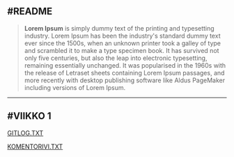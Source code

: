 #**README** 
---
>**Lorem Ipsum** is simply dummy text of the printing and typesetting industry. Lorem Ipsum has been the industry's standard dummy text ever since the 1500s, when an unknown printer took a galley of type and scrambled it to make a type specimen book. It has survived not only five centuries, but also the leap into electronic typesetting, remaining essentially unchanged. It was popularised in the 1960s with the release of Letraset sheets containing Lorem Ipsum passages, and more recently with desktop publishing software like Aldus PageMaker including versions of Lorem Ipsum.
--- 

#**VIIKKO 1**
---
[GITLOG.TXT](https://github.com/KeranenKirill/ot-harjoitustyo/blob/master/laskarit/viikko1/gitlog.txt)

[KOMENTORIVI.TXT](https://github.com/KeranenKirill/ot-harjoitustyo/blob/master/laskarit/viikko1/komentorivi.txt)
